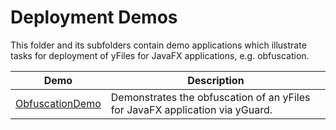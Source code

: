 
# Deployment Demos
  

 This folder and its subfolders contain demo applications which illustrate tasks for deployment of yFiles for JavaFX applications, e.g. obfuscation.   

| Demo | Description |
|------|-------------|
|[ObfuscationDemo](../../src/deploy/obfuscation/)| Demonstrates the obfuscation of an yFiles for JavaFX application via yGuard. |
